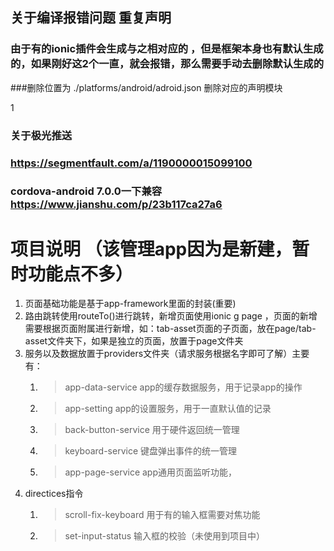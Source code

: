 ## 关于编译报错问题 <uses-feature> 重复声明
### 由于有的ionic插件会生成与之相对应的 <uses-feature>，但是框架本身也有默认生成的<uses-feature>，如果刚好这2个一直，就会报错，那么需要手动去删除默认生成的<uses-feature>
###删除位置为 ./platforms/android/adroid.json 删除对应的声明模块

1


### 关于极光推送
### https://segmentfault.com/a/1190000015099100
### cordova-android 7.0.0一下兼容 https://www.jianshu.com/p/23b117ca27a6

# 项目说明 （该管理app因为是新建，暂时功能点不多）
1. 页面基础功能是基于app-framework里面的封装(重要)
2. 路由跳转使用routeTo()进行跳转，新增页面使用ionic g page <name>，页面的新增需要根据页面附属进行新增，如：tab-asset页面的子页面，放在page/tab-asset文件夹下，如果是独立的页面，放置于page文件夹
3. 服务以及数据放置于providers文件夹（请求服务根据名字即可了解）主要有：
    1. > app-data-service app的缓存数据服务，用于记录app的操作
    2. > app-setting app的设置服务，用于一直默认值的记录
    3. > back-button-service 用于硬件返回统一管理
    4. > keyboard-service 键盘弹出事件的统一管理
    5. > app-page-service app通用页面监听功能，
4. directices指令
    1. > scroll-fix-keyboard 用于有的输入框需要对焦功能
    2. > set-input-status 输入框的校验（未使用到项目中）
